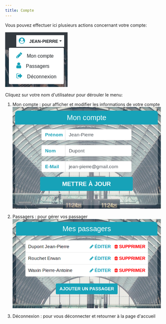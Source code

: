 ```yaml
---
title: Compte
---
```


Vous pouvez effectuer ici plusieurs actions concernant votre compte:

![compte](img/compte/compte.png)

Cliquez sur votre nom d'utilisateur pour dérouler le menu:

1. Mon compte : pour afficher et modifier les informations de votre compte
![editer_compte](img/compte/editer_compte.png)

2. Passagers : pour gérer vos passager
![liste_passagers](img/passager/passagers.png)

3. Déconnexion : pour vous déconnecter et retourner à la page d'accueil
